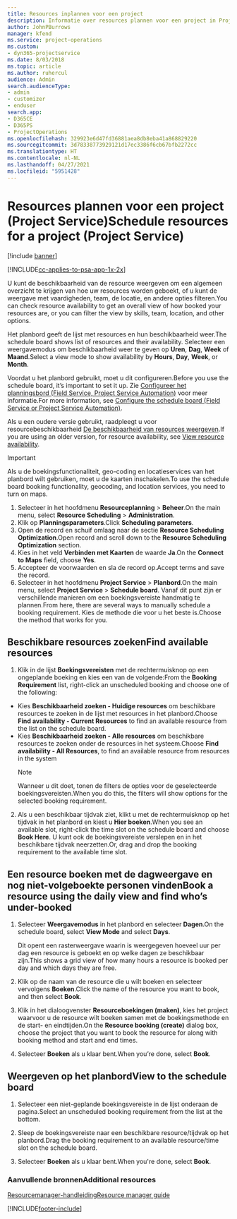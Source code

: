 ```yaml
---
title: Resources inplannen voor een project
description: Informatie over resources plannen voor een project in Project Service
author: JohnPBurrows
manager: kfend
ms.service: project-operations
ms.custom:
- dyn365-projectservice
ms.date: 8/03/2018
ms.topic: article
ms.author: ruhercul
audience: Admin
search.audienceType:
- admin
- customizer
- enduser
search.app:
- D365CE
- D365PS
- ProjectOperations
ms.openlocfilehash: 329923e6d47fd36881aea8db8eba41a868829220
ms.sourcegitcommit: 3d78338773929121d17ec3386f6cb67bfb2272cc
ms.translationtype: HT
ms.contentlocale: nl-NL
ms.lasthandoff: 04/27/2021
ms.locfileid: "5951428"
---
```

# <a name="schedule-resources-for-a-project-project-service"></a><span data-ttu-id="8f46c-103">Resources plannen voor een project (Project Service)</span><span class="sxs-lookup"><span data-stu-id="8f46c-103">Schedule resources for a project (Project Service)</span></span>

[!include [banner](../includes/psa-now-project-operations.md)]

[!INCLUDE[cc-applies-to-psa-app-1x-2x](../includes/cc-applies-to-psa-app-1x-2x.md)]

<span data-ttu-id="8f46c-104">U kunt de beschikbaarheid van de resource weergeven om een algemeen overzicht te krijgen van hoe uw resources worden geboekt, of u kunt de weergave met vaardigheden, team, de locatie, en andere opties filteren.</span><span class="sxs-lookup"><span data-stu-id="8f46c-104">You can check resource availability to get an overall view of how booked your resources are, or you can filter the view by skills, team, location, and other options.</span></span>  
  
<span data-ttu-id="8f46c-105">Het planbord geeft de lijst met resources en hun beschikbaarheid weer.</span><span class="sxs-lookup"><span data-stu-id="8f46c-105">The schedule board shows list of resources and their availability.</span></span> <span data-ttu-id="8f46c-106">Selecteer een weergavemodus om beschikbaarheid weer te geven op **Uren**, **Dag**, **Week** of **Maand**.</span><span class="sxs-lookup"><span data-stu-id="8f46c-106">Select a view mode to show availability by **Hours**, **Day**, **Week**, or **Month**.</span></span>  
  
<span data-ttu-id="8f46c-107">Voordat u het planbord gebruikt, moet u dit configureren.</span><span class="sxs-lookup"><span data-stu-id="8f46c-107">Before you use the schedule board, it’s important to set it up.</span></span> <span data-ttu-id="8f46c-108">Zie [Configureer het planningsbord (Field Service, Project Service Automation)](/dynamics365/field-service/configure-schedule-board) voor meer informatie.</span><span class="sxs-lookup"><span data-stu-id="8f46c-108">For more information, see [Configure the schedule board (Field Service or Project Service Automation)](/dynamics365/field-service/configure-schedule-board).</span></span>
  
<span data-ttu-id="8f46c-109">Als u een oudere versie gebruikt, raadpleegt u voor resourcebeschikbaarheid [De beschikbaarheid van resources weergeven](../psa/view-resource-availability.md).</span><span class="sxs-lookup"><span data-stu-id="8f46c-109">If you are using an older version, for resource availability, see [View resource availability](../psa/view-resource-availability.md).</span></span>  

> [!IMPORTANT]
>  <span data-ttu-id="8f46c-110">Als u de boekingsfunctionaliteit, geo-coding en locatieservices van het planbord wilt gebruiken, moet u de kaarten inschakelen.</span><span class="sxs-lookup"><span data-stu-id="8f46c-110">To use the schedule board booking functionality, geocoding, and location services, you need to turn on maps.</span></span>  
> 
> 1. <span data-ttu-id="8f46c-111">Selecteer in het hoofdmenu **Resourceplanning** > **Beheer**.</span><span class="sxs-lookup"><span data-stu-id="8f46c-111">On the main menu, select **Resource Scheduling** > **Administration**.</span></span>  
> 2. <span data-ttu-id="8f46c-112">Klik op **Planningsparameters**.</span><span class="sxs-lookup"><span data-stu-id="8f46c-112">Click **Scheduling parameters**.</span></span>  
> 3. <span data-ttu-id="8f46c-113">Open de record en schuif omlaag naar de sectie **Resource Scheduling Optimization**.</span><span class="sxs-lookup"><span data-stu-id="8f46c-113">Open record and scroll down to the **Resource Scheduling Optimization** section.</span></span>  
> 4. <span data-ttu-id="8f46c-114">Kies in het veld **Verbinden met Kaarten** de waarde **Ja**.</span><span class="sxs-lookup"><span data-stu-id="8f46c-114">On the **Connect to Maps** field, choose **Yes**.</span></span>  
> 5. <span data-ttu-id="8f46c-115">Accepteer de voorwaarden en sla de record op.</span><span class="sxs-lookup"><span data-stu-id="8f46c-115">Accept terms and save the record.</span></span>  
> 6. <span data-ttu-id="8f46c-116">Selecteer in het hoofdmenu **Project Service** > **Planbord**.</span><span class="sxs-lookup"><span data-stu-id="8f46c-116">On the main menu, select **Project Service** > **Schedule board**.</span></span> <span data-ttu-id="8f46c-117">Vanaf dit punt zijn er verschillende manieren om een boekingsvereiste handmatig te plannen.</span><span class="sxs-lookup"><span data-stu-id="8f46c-117">From here, there are several ways to manually schedule a booking requirement.</span></span> <span data-ttu-id="8f46c-118">Kies de methode die voor u het beste is.</span><span class="sxs-lookup"><span data-stu-id="8f46c-118">Choose the method that works for you.</span></span>
  
## <a name="find-available-resources"></a><span data-ttu-id="8f46c-119">Beschikbare resources zoeken</span><span class="sxs-lookup"><span data-stu-id="8f46c-119">Find available resources</span></span>

1.  <span data-ttu-id="8f46c-120">Klik in de lijst **Boekingsvereisten** met de rechtermuisknop op een ongeplande boeking en kies een van de volgende:</span><span class="sxs-lookup"><span data-stu-id="8f46c-120">From the **Booking Requirement** list, right-click an unscheduled booking and choose one of the following:</span></span>  
  
- <span data-ttu-id="8f46c-121">Kies **Beschikbaarheid zoeken - Huidige resources** om beschikbare resources te zoeken in de lijst met resources in het planbord.</span><span class="sxs-lookup"><span data-stu-id="8f46c-121">Choose **Find availability - Current Resources** to find an available resource from the list on the schedule board.</span></span>  
- <span data-ttu-id="8f46c-122">Kies **Beschikbaarheid zoeken - Alle resources** om beschikbare resources te zoeken onder de resources in het systeem.</span><span class="sxs-lookup"><span data-stu-id="8f46c-122">Choose **Find availability - All Resources**, to find an available resource from resources in the system</span></span>  
   > [!NOTE]
   >  <span data-ttu-id="8f46c-123">Wanneer u dit doet, tonen de filters de opties voor de geselecteerde boekingsvereisten.</span><span class="sxs-lookup"><span data-stu-id="8f46c-123">When you do this, the filters will show options for the selected booking requirement.</span></span>  
  
2. <span data-ttu-id="8f46c-124">Als u een beschikbaar tijdvak ziet, klikt u met de rechtermuisknop op het tijdvak in het planbord en kiest u **Hier boeken**.</span><span class="sxs-lookup"><span data-stu-id="8f46c-124">When you see an available slot, right-click the time slot on the schedule board and choose **Book Here**.</span></span> <span data-ttu-id="8f46c-125">U kunt ook de boekingsvereiste verslepen en in het beschikbare tijdvak neerzetten.</span><span class="sxs-lookup"><span data-stu-id="8f46c-125">Or, drag and drop the booking requirement to the available time slot.</span></span>  
  

## <a name="book-a-resource-using-the-daily-view-and-find-whos-under-booked"></a><span data-ttu-id="8f46c-126">Een resource boeken met de dagweergave en nog niet-volgeboekte personen vinden</span><span class="sxs-lookup"><span data-stu-id="8f46c-126">Book a resource using the daily view and find who’s under-booked</span></span>
  
1.  <span data-ttu-id="8f46c-127">Selecteer **Weergavemodus** in het planbord en selecteer **Dagen**.</span><span class="sxs-lookup"><span data-stu-id="8f46c-127">On the schedule board, select **View Mode** and select **Days**.</span></span>  
  
    <span data-ttu-id="8f46c-128">Dit opent een rasterweergave waarin is weergegeven hoeveel uur per dag een resource is geboekt en op welke dagen ze beschikbaar zijn.</span><span class="sxs-lookup"><span data-stu-id="8f46c-128">This shows a grid view of how many hours a resource is booked per day and which days they are free.</span></span>  
  
2.  <span data-ttu-id="8f46c-129">Klik op de naam van de resource die u wilt boeken en selecteer vervolgens **Boeken**.</span><span class="sxs-lookup"><span data-stu-id="8f46c-129">Click the name of the resource you want to book, and then select **Book**.</span></span>  
  
3.  <span data-ttu-id="8f46c-130">Klik in het dialoogvenster **Resourceboekingen (maken)**, kies het project waarvoor u de resource wilt boeken samen met de boekingsmethode en de start- en eindtijden.</span><span class="sxs-lookup"><span data-stu-id="8f46c-130">On the **Resource booking (create)** dialog box, choose the project that you want to book the resource for along with booking method and start and end times.</span></span>  
  
4.  <span data-ttu-id="8f46c-131">Selecteer **Boeken** als u klaar bent.</span><span class="sxs-lookup"><span data-stu-id="8f46c-131">When you’re done, select **Book**.</span></span>  
  
## <a name="view-to-the-schedule-board"></a><span data-ttu-id="8f46c-132">Weergeven op het planbord</span><span class="sxs-lookup"><span data-stu-id="8f46c-132">View to the schedule board</span></span>
  
1.  <span data-ttu-id="8f46c-133">Selecteer een niet-geplande boekingsvereiste in de lijst onderaan de pagina.</span><span class="sxs-lookup"><span data-stu-id="8f46c-133">Select an unscheduled booking requirement from the list at the bottom.</span></span>  
  
2.  <span data-ttu-id="8f46c-134">Sleep de boekingsvereiste naar een beschikbare resource/tijdvak op het planbord.</span><span class="sxs-lookup"><span data-stu-id="8f46c-134">Drag the booking requirement to an available resource/time slot on the schedule board.</span></span>  
  
3.  <span data-ttu-id="8f46c-135">Selecteer **Boeken** als u klaar bent.</span><span class="sxs-lookup"><span data-stu-id="8f46c-135">When you're done, select **Book**.</span></span>  
  
### <a name="additional-resources"></a><span data-ttu-id="8f46c-136">Aanvullende bronnen</span><span class="sxs-lookup"><span data-stu-id="8f46c-136">Additional resources</span></span>  
 [<span data-ttu-id="8f46c-137">Resourcemanager-handleiding</span><span class="sxs-lookup"><span data-stu-id="8f46c-137">Resource manager guide</span></span>](../psa/resource-manager-guide.md)


[!INCLUDE[footer-include](../includes/footer-banner.md)]